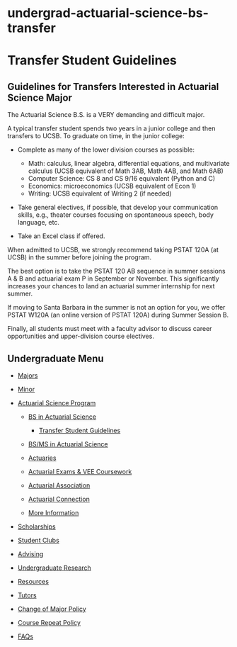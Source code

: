 # undergrad-actuarial-science-bs-transfer

# Transfer Student Guidelines

## Guidelines for Transfers Interested in Actuarial Science Major

The Actuarial Science B.S. is a VERY demanding and difficult major.

A typical transfer student spends two years in a junior college and then transfers to UCSB. To graduate on time, in the junior college:

- Complete as many of the lower division courses as possible:
  
  - Math: calculus, linear algebra, differential equations, and multivariate calculus (UCSB equivalent of Math 3AB, Math 4AB, and Math 6AB)
  - Computer Science: CS 8 and CS 9/16 equivalent (Python and C)
  - Economics: microeconomics (UCSB equivalent of Econ 1)
  - Writing: UCSB equivalent of Writing 2 (if needed)
- Take general electives, if possible, that develop your communication skills, e.g., theater courses focusing on spontaneous speech, body language, etc.
- Take an Excel class if offered.

When admitted to UCSB, we strongly recommend taking PSTAT 120A (at UCSB) in the summer before joining the program.

The best option is to take the PSTAT 120 AB sequence in summer sessions A &amp; B and actuarial exam P in September or November. This significantly increases your chances to land an actuarial summer internship for next summer.

If moving to Santa Barbara in the summer is not an option for you, we offer PSTAT W120A (an online version of PSTAT 120A) during Summer Session B.

Finally, all students must meet with a faculty advisor to discuss career opportunities and upper-division course electives.

## Undergraduate Menu

- [Majors](/undergrad/majors "Undergraduate Majors")
- [Minor](/undergrad/minor "Minor in Statistical Science")
- [Actuarial Science Program](/undergrad/actuarial-science "Actuarial Science Program")
  
  - [BS in Actuarial Science](/undergrad/actuarial-science/bs "BS in Actuarial Science")
    
    - [Transfer Student Guidelines](/undergrad/actuarial-science/bs/transfer "Transfer Student Guidelines")
  - [BS/MS in Actuarial Science](/undergrad/actuarial-science/bs-ms "BS/MS in Actuarial Science")
  - [Actuaries](/undergrad/actuarial-science/actuaries "Actuaries")
  - [Actuarial Exams &amp; VEE Coursework](/undergrad/actuarial-science/exam "Actuarial Exams & VEE Coursework")
  - [Actuarial Association](http://actuaryclub.pstat.ucsb.edu "Actuarial Association")
  - [Actuarial Connection](/undergrad/actuarial-science/connection "Actuarial Connection")
  - [More Information](/undergrad/actuarial-science/info "Actuarial Science Program - More Information")
- [Scholarships](/undergrad/scholarships "Undergraduate Scholarships")
- [Student Clubs](/undergrad/student-clubs "Student Clubs")
- [Advising](/undergrad/advising "Undergraduate Advising")
- [Undergraduate Research](/undergrad/research "Undergraduate Research")
- [Resources](/undergrad/resources "Undergraduate Resources")
- [Tutors](/undergrad/tutors "Tutors")
- [Change of Major Policy](/undergrad/major-change "Change of Major Policy")
- [Course Repeat Policy](/undergrad/course-repeat "Course Repeat Policy")
- [FAQs](/undergrad/faqs "Undergraduate FAQs")